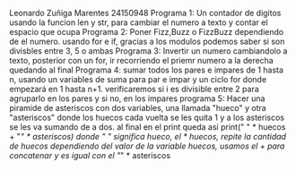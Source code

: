 Leonardo Zuñiga Marentes 
24150948
Programa 1: Un contador de digitos usando la funcion len y str, para cambiar el numero a texto y contar el espacio que ocupa
Programa 2: Poner Fizz,Buzz o FizzBuzz dependiendo de el numero. usando for e if, gracias a los modulos podemos saber si son divisbles entre 3, 5 o ambas
Programa 3: Invertir un numero cambiandolo a texto, posterior con un for, ir recorriendo el priemr numero a la derecha quedando al final
Programa 4: sumar todos los pares e impares de 1 hasta n, usando un variables de suma para par e impar y un ciclo for donde empezará en 1 hasta n+1. verificaremos si i es divisible entre 2 para agruparlo en los pares y si no, en los impares
programa 5: Hacer una piramide de asteriscos con dos variables, una llamada "hueco" y otra "asteriscos" donde los huecos cada vuelta se les quita 1 y a los asteriscos se les va sumando de a dos. al final en el print queda así print(" " * huecos + "*" * asteriscos) donde " " significa hueco, el * huecos, repite la cantidad de huecos dependiendo del valor de la variable huecos, usamos el + para concatenar y es igual con el "*" * asteriscos
